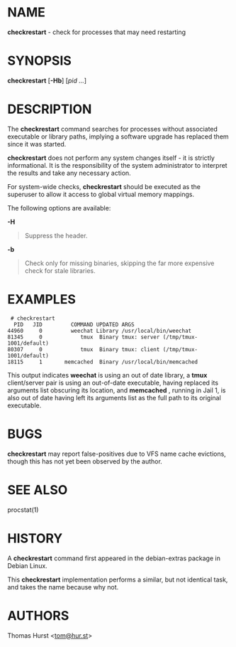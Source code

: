 # NAME

**checkrestart** - check for processes that may need restarting

# SYNOPSIS

**checkrestart** \[**-Hb**] \[*pid&nbsp;...*]

# DESCRIPTION

The **checkrestart** command searches for processes without associated executable or library paths, implying a software upgrade has replaced them since it was started.

**checkrestart** does not perform any system changes itself - it is strictly informational.  It is the responsibility of the system administrator to interpret the results and take any necessary action.

For system-wide checks, **checkrestart** should be executed as the superuser to allow it access to global virtual memory mappings.

The following options are available:

**-H**

> Suppress the header.

**-b**

> Check only for missing binaries, skipping the far more expensive check for stale
> libraries.

# EXAMPLES

	 # checkrestart
	  PID   JID         COMMAND UPDATED ARGS
	44960     0         weechat Library /usr/local/bin/weechat
	81345     0            tmux  Binary tmux: server (/tmp/tmux-1001/default)
	80307     0            tmux  Binary tmux: client (/tmp/tmux-1001/default)
	18115     1       memcached  Binary /usr/local/bin/memcached

This output indicates **weechat** is using an out of date library, a **tmux** client/server pair is using an out-of-date executable, having replaced its arguments list obscuring its location, and **memcached** , running in Jail 1, is also out of date having left its arguments list as the full path to its original executable.

# BUGS

**checkrestart** may report false-positives due to VFS name cache evictions, though this has not yet been observed by the author.

# SEE ALSO

procstat(1)

# HISTORY

A **checkrestart** command first appeared in the debian-extras package in Debian Linux.

This **checkrestart** implementation performs a similar, but not identical task, and takes the name because why not.

# AUTHORS

Thomas Hurst &lt;tom@hur.st&gt;
